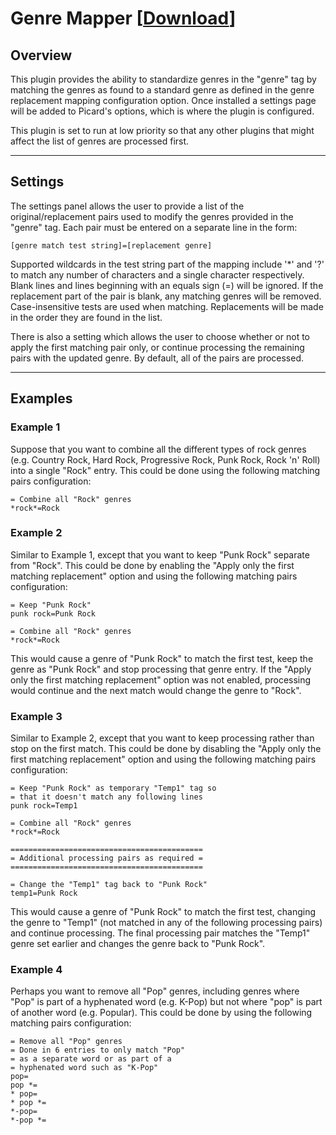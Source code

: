 # Genre Mapper \[[Download](https://github.com/rdswift/picard-plugins/raw/2.0_RDS_Plugins/plugins/genre_mapper/genre_mapper.zip)\]

## Overview

This plugin provides the ability to standardize genres in the "genre" tag by matching the genres as found to a standard genre as defined in the genre replacement mapping configuration option. Once installed a settings page will be added to Picard's options, which is where the plugin is configured.

This plugin is set to run at low priority so that any other plugins that might affect the list of genres are processed first.

---

## Settings

The settings panel allows the user to provide a list of the original/replacement pairs used to modify the genres provided in the "genre" tag. Each pair must be entered on a separate line in the form:

```
[genre match test string]=[replacement genre]
```

Supported wildcards in the test string part of the mapping include '*' and '?' to match any number of characters and a single character respectively.  Blank lines and lines beginning with an equals sign (=) will be ignored. If the replacement part of the pair is blank, any matching genres will be removed. Case-insensitive tests are used when matching. Replacements will be made in the order they are found in the list.

There is also a setting which allows the user to choose whether or not to apply the first matching pair only, or continue processing the remaining pairs with the updated genre.  By default, all of the pairs are processed.

---

## Examples

### Example 1

Suppose that you want to combine all the different types of rock genres (e.g. Country Rock, Hard Rock, Progressive Rock, Punk Rock, Rock 'n' Roll) into a single "Rock" entry.  This could be done using the following matching pairs configuration:

```
= Combine all "Rock" genres
*rock*=Rock
```


### Example 2

Similar to Example 1, except that you want to keep "Punk Rock" separate from "Rock".  This could be done by enabling the "Apply only the first matching replacement" option and using the following matching pairs configuration:

```
= Keep "Punk Rock"
punk rock=Punk Rock

= Combine all "Rock" genres
*rock*=Rock
```

This would cause a genre of "Punk Rock" to match the first test, keep the genre as "Punk Rock" and stop processing that genre entry.  If the "Apply only the first matching replacement" option was not enabled, processing would continue and the next match would change the genre to "Rock".


### Example 3

Similar to Example 2, except that you want to keep processing rather than stop on the first match.  This could be done by disabling the "Apply only the first matching replacement" option and using the following matching pairs configuration:

```
= Keep "Punk Rock" as temporary "Temp1" tag so
= that it doesn't match any following lines
punk rock=Temp1

= Combine all "Rock" genres
*rock*=Rock

===========================================
= Additional processing pairs as required =
===========================================

= Change the "Temp1" tag back to "Punk Rock"
temp1=Punk Rock
```

This would cause a genre of "Punk Rock" to match the first test, changing the genre to "Temp1" (not matched in any of the following processing pairs) and continue processing.  The final processing pair matches the "Temp1" genre set earlier and changes the genre back to "Punk Rock".


### Example 4

Perhaps you want to remove all "Pop" genres, including genres where "Pop" is part of a hyphenated word (e.g. K-Pop) but not where "pop" is part of another word (e.g. Popular).  This could be done by using the following matching pairs configuration:

```
= Remove all "Pop" genres
= Done in 6 entries to only match "Pop"
= as a separate word or as part of a
= hyphenated word such as "K-Pop"
pop=
pop *=
* pop=
* pop *=
*-pop=
*-pop *=
```
